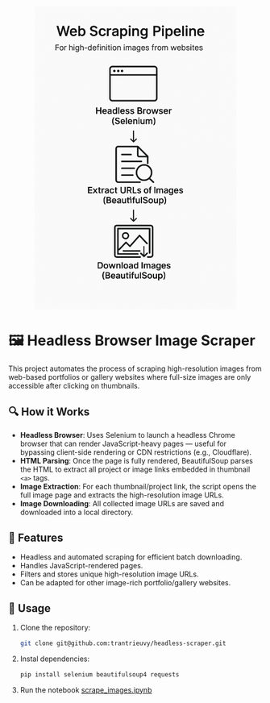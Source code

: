 <p align="center">
  <img src="https://raw.githubusercontent.com/trantrieuvy/headless-scraper/main/pipeline.png" alt="Pipeline" width="400"/>
</p>


# 🖼️ Headless Browser Image Scraper

This project automates the process of scraping high-resolution images from web-based portfolios or gallery websites where full-size images are only accessible after clicking on thumbnails.

## 🔍 How it Works

- **Headless Browser**: Uses Selenium to launch a headless Chrome browser that can render JavaScript-heavy pages — useful for bypassing client-side rendering or CDN restrictions (e.g., Cloudflare).
- **HTML Parsing**: Once the page is fully rendered, BeautifulSoup parses the HTML to extract all project or image links embedded in thumbnail `<a>` tags.
- **Image Extraction**: For each thumbnail/project link, the script opens the full image page and extracts the high-resolution image URLs.
- **Image Downloading**: All collected image URLs are saved and downloaded into a local directory.

## 📁 Features

- Headless and automated scraping for efficient batch downloading.
- Handles JavaScript-rendered pages.
- Filters and stores unique high-resolution image URLs.
- Can be adapted for other image-rich portfolio/gallery websites.

## 🚀 Usage

1. Clone the repository:
   ```bash
   git clone git@github.com:trantrieuvy/headless-scraper.git

2. Instal dependencies:
    ```bash
    pip install selenium beautifulsoup4 requests

3. Run the notebook [scrape_images.ipynb](https://github.com/trantrieuvy/headless-scraper/blob/main/scrape_images.ipynb)
